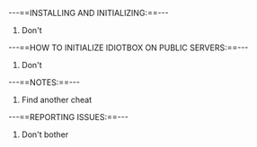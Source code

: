 ---==INSTALLING AND INITIALIZING:==---

1. Don't

---==HOW TO INITIALIZE IDIOTBOX ON PUBLIC SERVERS:==---

1. Don't

---==NOTES:==---

1. Find another cheat

---==REPORTING ISSUES:==---

1. Don't bother